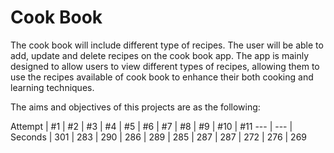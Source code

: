 # Cook Book
The cook book will include different type of recipes. The user will be able to add, update and delete recipes on the cook book app. The app is mainly designed to allow users to view different types of recipes, allowing them to use the recipes available of cook book to enhance their both cooking and learning techniques. 

The aims and objectives of this projects are as the following:

Attempt | #1 | #2 | #3 | #4 | #5 | #6 | #7 | #8 | #9 | #10 | #11
--- | --- | 
Seconds | 301 | 283 | 290 | 286 | 289 | 285 | 287 | 287 | 272 | 276 | 269
